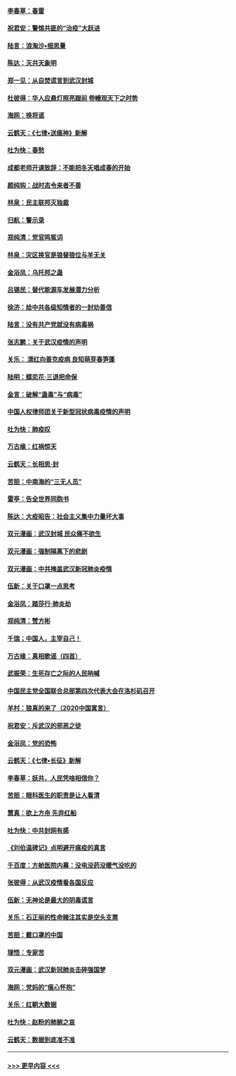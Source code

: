 #### [李春草：春雷](../pages/nsc993/n11876287.md?t=02181631) 
#### [祝君安：警惕共匪的“治疫”大跃进](../pages/nsc993/n11876084.md?t=02181631) 
#### [陆言：浪淘沙•细思量](../pages/nsc993/n11876071.md?t=02181631) 
#### [陈达：灭共天象明](../pages/nsc993/n11876063.md?t=02181631) 
#### [郑一见：从自焚谎言到武汉封城](../pages/nsc993/n11875621.md?t=02181631) 
#### [杜彼得：华人应悬灯照亮跟前 卷幔观天下之时势](../pages/nsc993/n11874822.md?t=02181631) 
#### [海网：换将谣](../pages/nsc993/n11873712.md?t=02181631) 
#### [云鹤天：《七律▪送瘟神》新解](../pages/nsc993/n11873598.md?t=02181631) 
#### [吐为快：春愁](../pages/nsc993/n11872801.md?t=02181631) 
#### [成都老师开课致辞：不能把冬天唱成春的开始](../pages/nsc993/n11872653.md?t=02181631) 
#### [颜纯钩：战时态令来者不善](../pages/nsc993/n11872011.md?t=02181631) 
#### [林泉：民主联邦灭独裁](../pages/nsc993/n11870998.md?t=02181631) 
#### [归航：警示录](../pages/nsc993/n11870963.md?t=02181631) 
#### [郑纯清：党官鸣冤词](../pages/nsc993/n11870938.md?t=02181631) 
#### [林泉：灾区换官是狼替狼位与羊无关](../pages/nsc993/n11870896.md?t=02181631) 
#### [金浴凤：乌托邦之蛊](../pages/nsc993/n11870879.md?t=02181631) 
#### [吕锡民：替代能源车发展潜力分析](../pages/nsc993/n11870656.md?t=02181631) 
#### [徐济：给中共各级知情者的一封劝善信](../pages/nsc993/n11868561.md?t=02181631) 
#### [陆言：没有共产党就没有病毒祸](../pages/nsc993/n11868232.md?t=02181631) 
#### [张志鹏：关于武汉疫情的声明](../pages/nsc993/n11867182.md?t=02181631) 
#### [关乐： 漂红向善克疫病 良知萌芽春笋蓬](../pages/nsc993/n11865710.md?t=02181631) 
#### [陆明：蝶恋花‧三退把命保](../pages/nsc993/n11865673.md?t=02181631) 
#### [金言：破解“蛊毒”与“病毒”](../pages/nsc993/n11864103.md?t=02181631) 
#### [中国人权律师团关于新型冠状病毒疫情的声明](../pages/nsc993/n11864249.md?t=02181631) 
#### [吐为快：肺疫叹](../pages/nsc993/n11864027.md?t=02181631) 
#### [万古缘：红祸惊天](../pages/nsc993/n11864079.md?t=02181631) 
#### [云鹤天：长相思‧封](../pages/nsc993/n11864006.md?t=02181631) 
#### [苦胆：中南海的“三无人员”](../pages/nsc993/n11862997.md?t=02181631) 
#### [雷亭：告全世界同胞书](../pages/nsc993/n11862572.md?t=02181631) 
#### [陈达：大疫昭告：社会主义集中力量坏大事](../pages/nsc993/n11859419.md?t=02181631) 
#### [双元漫画：武汉封城 民众痛不欲生](../pages/nsc993/n11859287.md?t=02181631) 
#### [双元漫画：强制隔离下的悲剧](../pages/nsc993/n11859244.md?t=02181631) 
#### [双元漫画：中共掩盖武汉新冠肺炎疫情](../pages/nsc993/n11858249.md?t=02181631) 
#### [伍新：关于口罩一点思考](../pages/nsc993/n11859195.md?t=02181631) 
#### [金浴凤：踏莎行‧肺炎劫](../pages/nsc993/n11858227.md?t=02181631) 
#### [郑纯清：赞方彬](../pages/nsc993/n11856803.md?t=02181631) 
#### [千瑞；中国人，主宰自己！](../pages/nsc993/n11856793.md?t=02181631) 
#### [万古缘：真相歌谣（四首）](../pages/nsc993/n11856263.md?t=02181631) 
#### [武振荣：生死存亡之际的人民呐喊](../pages/nsc993/n11856256.md?t=02181631) 
#### [中国民主党全国联合总部第四次代表大会在洛杉矶召开](../pages/nsc993/n11856344.md?t=02181631) 
#### [羊村：狼真的来了（2020中国寓言）](../pages/nsc993/n11856229.md?t=02181631) 
#### [祝君安：斥武汉的邪恶之徒](../pages/nsc993/n11855861.md?t=02181631) 
#### [金浴凤：党的恐怖](../pages/nsc993/n11855849.md?t=02181631) 
#### [云鹤天：《七律▪长征》新解](../pages/nsc993/n11855479.md?t=02181631) 
#### [李春草：妖共，人民凭啥相信你？](../pages/nsc993/n11855196.md?t=02181631) 
#### [苦胆：眼科医生的职责是让人看清](../pages/nsc993/n11853840.md?t=02181631) 
#### [慧真：欲上方舟 先弃红船](../pages/nsc993/n11853483.md?t=02181631) 
#### [吐为快：中共封网有感](../pages/nsc993/n11852575.md?t=02181631) 
#### [《刘伯温碑记》点明避开瘟疫的真言](../pages/nsc993/n11852128.md?t=02181631) 
#### [千百度：方舱医院内幕：没电没药没暖气没吃的](../pages/nsc993/n11850211.md?t=02181631) 
#### [张彼得：从武汉疫情看各国反应](../pages/nsc993/n11850102.md?t=02181631) 
#### [伍新：无神论是最大的阴毒谎言](../pages/nsc993/n11846129.md?t=02181631) 
#### [关乐：石正丽的性命赌注其实是空头支票](../pages/nsc993/n11846109.md?t=02181631) 
#### [苦胆：戴口罩的中国](../pages/nsc993/n11845576.md?t=02181631) 
#### [理悟：专家苦](../pages/nsc993/n11845564.md?t=02181631) 
#### [双元漫画：武汉新冠肺炎击碎强国梦](../pages/nsc993/n11843320.md?t=02181631) 
#### [海网：党妈的“瘟心怀抱”](../pages/nsc993/n11840740.md?t=02181631) 
#### [关乐：红朝大数据](../pages/nsc993/n11840675.md?t=02181631) 
#### [吐为快：赵粉的肺腑之哀](../pages/nsc993/n11840618.md?t=02181631) 
#### [云鹤天：数据到底准不准](../pages/nsc993/n11840325.md?t=02181631) 

----
#### [ >>> 更早内容 <<< ](../indexes/nsc993-earlier.md)
